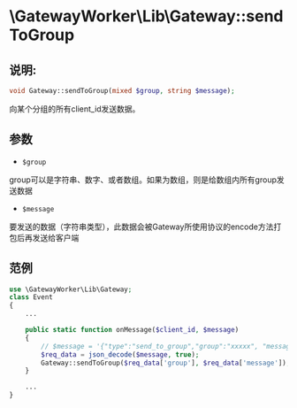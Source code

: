 # \GatewayWorker\Lib\Gateway::sendToGroup

## 说明:
```php
void Gateway::sendToGroup(mixed $group, string $message);
```

向某个分组的所有client_id发送数据。


## 参数

* ```$group```

group可以是字符串、数字、或者数组。如果为数组，则是给数组内所有group发送数据

* ```$message```

要发送的数据（字符串类型），此数据会被Gateway所使用协议的encode方法打包后再发送给客户端

## 范例
```php
use \GatewayWorker\Lib\Gateway;
class Event
{
    ...

    public static function onMessage($client_id, $message)
    {
        // $message = '{"type":"send_to_group","group":"xxxxx", "message":"...."}'
        $req_data = json_decode($message, true);
        Gateway::sendToGroup($req_data['group'], $req_data['message']);
    }

    ...
}

```
